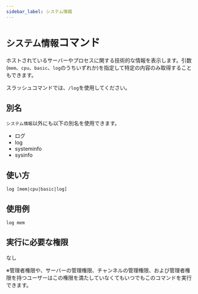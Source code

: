 ```yaml
---
sidebar_label: システム情報
---
```

# `システム情報`コマンド
ホストされているサーバーやプロセスに関する技術的な情報を表示します。引数(`mem`、`cpu`、`basic`、`log`のうちいずれか)を指定して特定の内容のみ取得することもできます。

スラッシュコマンドでは、`/log`を使用してください。

## 別名
`システム情報`以外にも以下の別名を使用できます。

- ログ
- log
- systeminfo
- sysinfo

## 使い方
```
log [mem|cpu|basic|log]
```

## 使用例
```
log mem
```


## 実行に必要な権限
なし

※管理者権限や、サーバーの管理権限、チャンネルの管理権限、および管理者権限を持つユーザーはこの権限を満たしていなくてもいつでもこのコマンドを実行できます。

